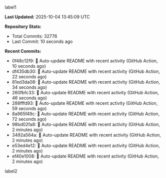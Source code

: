 
label1 
<!-- ACTIVITY_START -->
**Last Updated:** 2025-10-04 13:45:09 UTC

**Repository Stats:**
- Total Commits: 32776
- Last Commit: 10 seconds ago

**Recent Commits:**
- 0f48c12f9: 🤖 Auto-update README with recent activity (GitHub Action, 10 seconds ago)
- df435db30: 🤖 Auto-update README with recent activity (GitHub Action, 22 seconds ago)
- 81ed3da08: 🤖 Auto-update README with recent activity (GitHub Action, 34 seconds ago)
- 260fbfc33: 🤖 Auto-update README with recent activity (GitHub Action, 46 seconds ago)
- 288fffd93: 🤖 Auto-update README with recent activity (GitHub Action, 59 seconds ago)
- 8a965f49c: 🤖 Auto-update README with recent activity (GitHub Action, 72 seconds ago)
- 98bd02fa8: 🤖 Auto-update README with recent activity (GitHub Action, 2 minutes ago)
- 3492a564a: 🤖 Auto-update README with recent activity (GitHub Action, 2 minutes ago)
- e53ed4e12: 🤖 Auto-update README with recent activity (GitHub Action, 2 minutes ago)
- ef40e1008: 🤖 Auto-update README with recent activity (GitHub Action, 2 minutes ago)
<!-- ACTIVITY_END -->

label2
